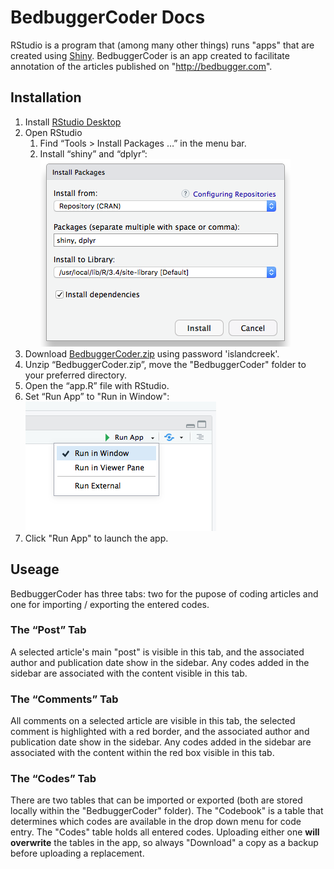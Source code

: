 # BedbuggerCoder Docs

RStudio is a program that (among many other things) runs "apps" that are created using [Shiny](https://shiny.rstudio.com/). BedbuggerCoder is an app created to facilitate annotation of the articles published on "http://bedbugger.com".

## Installation

1. Install [RStudio Desktop](https://www.rstudio.com/products/rstudio/download/#download)
1. Open RStudio
    1. Find “Tools > Install Packages …” in the menu bar.
    1. Install “shiny” and “dplyr”:  
       ![](images/package.png)
1. Download [BedbuggerCoder.zip](http://sesync.us/xa1f3) using password 'islandcreek'.
1. Unzip “BedbuggerCoder.zip”, move the "BedbuggerCoder" folder to your preferred directory.
1. Open the “app.R” file with RStudio.
1. Set “Run App” to "Run in Window":  
   ![](images/runapp.png)
1. Click "Run App" to launch the app.

## Useage

BedbuggerCoder has three tabs: two for the pupose of coding articles and one for importing / exporting the entered codes.

### The “Post” Tab

A selected article's main "post" is visible in this tab, and the associated author and publication date show in the sidebar. Any codes added in the sidebar are associated with the content visible in this tab.

### The “Comments” Tab

All comments on a selected article are visible in this tab, the selected comment is highlighted with a red border, and the associated author and publication date show in the sidebar. Any codes added in the sidebar are associated with the content within the red box visible in this tab.

### The “Codes” Tab

There are two tables that can be imported or exported (both are stored locally within the "BedbuggerCoder" folder). The "Codebook" is a table that determines which codes are available in the drop down menu for code entry. The "Codes" table holds all entered codes. Uploading either one **will overwrite** the tables in the app, so always "Download" a copy as a backup before uploading a replacement.

